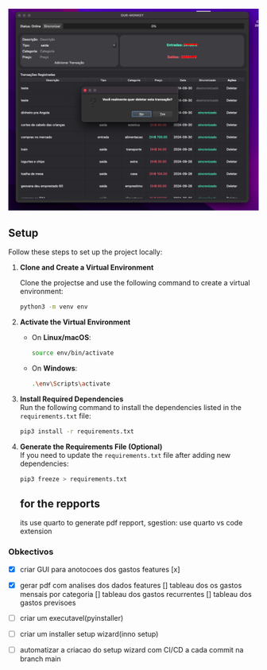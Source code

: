 <p align="center"><img src="assets/appGUI.png"></p>


## Setup

Follow these steps to set up the project locally:

1. **Clone and Create a Virtual Environment** 
 
   Clone the projectse and use the following command to create a virtual environment:  
   ```bash
   python3 -m venv env
   ```

2. **Activate the Virtual Environment**  
   - On **Linux/macOS**:  
     ```bash
     source env/bin/activate
     ```
   - On **Windows**:  
     ```bash
     .\env\Scripts\activate
     ```

3. **Install Required Dependencies**  
   Run the following command to install the dependencies listed in the `requirements.txt` file:  
   ```bash
   pip3 install -r requirements.txt
   ```

4. **Generate the Requirements File (Optional)**  
   If you need to update the `requirements.txt` file after adding new dependencies:  
   ```bash
   pip3 freeze > requirements.txt
   ```

   ## for the repports

   its use quarto to generate pdf repport, sgestion: use quarto vs code extension  

### Obkectivos

- [x] criar GUI para anotocoes dos gastos
      features 
      [x]
- [x] gerar pdf com analises dos dados
      features 
      [] tableau dos os gastos mensais por categoria
      [] tableau dos gastos recurrentes
      [] tableau dos gastos previsoes

- [ ] criar um executavel(pyinstaller)
- [ ] criar um installer setup wizard(inno setup)
- [ ] automatizar a criacao do setup wizard com CI/CD a cada commit na branch main 